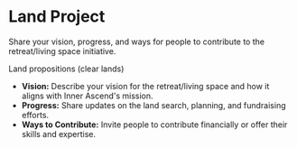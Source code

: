 # Land Project

Share your vision, progress, and ways for people to contribute to the retreat/living space initiative.

Land propositions (clear lands)

- **Vision:** Describe your vision for the retreat/living space and how it aligns with Inner Ascend's mission.
- **Progress:** Share updates on the land search, planning, and fundraising efforts.
- **Ways to Contribute:** Invite people to contribute financially or offer their skills and expertise.